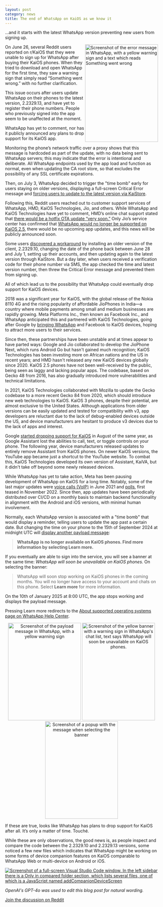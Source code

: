 ```yaml
---
layout: post
category: news
title: The end of WhatsApp on KaiOS as we know it
---
```

...and it starts with the latest WhatsApp version preventing new users from signing up.

<img class="leo" src="{{ site.baseurl }}/assets/images/blog/2024-07-04-11-35-05.png" align="right" width="240" height="320" style="width:240px" alt="Screenshot of the error message in WhatsApp, with a yellow warning sign and a text which reads Something went wrong">

On June 26, several Reddit users reported on r/KaiOS that they were unable to sign up for WhatsApp after buying their KaiOS phones. When they tried to download and open WhatsApp for the first time, they saw a warning sign that simply read “Something went wrong.” with no further clarification.

This issue occurs after users update WhatsApp on their phones to the latest version, 2.2329.13, and have yet to register their phone numbers. People who previously signed into the app seem to be unaffected at the moment.

WhatsApp has yet to comment, nor has it publicly announced any plans to drop support for its KaiOS app.

Monitoring the phone’s network traffic over a proxy shows that this message is hardcoded as part of the update, with no data being sent to WhatsApp servers; this may indicate that the error is intentional and deliberate. All WhatsApp endpoints used by the app load and function as normal, even when updating the CA root store, so that excludes the possibility of any SSL certificate expirations.

Then, on July 3, WhatsApp decided to trigger the "time bomb" early for users staying on older versions, displaying a full-screen Critical Error message and [forcing users to update to the latest version via KaiStore](https://www.reddit.com/r/KaiOS/comments/1du50sr/i_found_the_solution_guys_you_just_have_to_set/).

Following this, Reddit users reached out to customer support services of WhatsApp, HMD, KaiOS Technologies, Jio, and others. While WhatsApp and KaiOS Technologies have yet to comment, HMD’s online chat support stated that [there would be a hotfix OTA update “very soon.”](https://www.reddit.com/r/KaiOS/comments/1dp9ubt/comment/lanjcla/) Only Jio’s service center has confirmed that [WhatsApp would no longer be supported on KaiOS 2.5](https://www.reddit.com/r/KaiOS/comments/1dp9ubt/comment/lb9gej5/), there would be no upcoming app updates, and this news will be publicly announced soon.

Some users [discovered a workaround](https://www.reddit.com/r/KaiOS/comments/1dp9ubt/comment/lahl3bo/) by installing an older version of the client, 2.2329.10, changing the date of the phone back between June 28 and July 1, setting up their accounts, and then updating again to the latest version through KaiStore. But a day later, when users received a verification code for their phone number via SMS, the app checked the time and latest version number, then threw the Critical Error message and prevented them from signing up.

All of which lead us to the possibility that WhatsApp could eventually drop support for KaiOS devices.

2018 was a significant year for KaiOS, with the global release of the Nokia 8110 4G and the rising popularity of affordable JioPhones in India&#8212;a country where mobile payments among small and medium businesses are rapidly growing. Meta Platforms Inc., then known as Facebook Inc., and WhatsApp anticipated this and partnered with KaiOS Technologies, going after Google by [bringing WhatsApp](https://www.theverge.com/2019/7/22/20703872/whatsapp-kaios-nokia-8110-jio-phone-feature-phones) and Facebook to KaiOS devices, hoping to attract more users to their services.

Since then, these partnerships have been unstable and at times appear to have parted ways: Google and Jio collaborated to develop the JioPhone Next, which runs Android Go but hasn't gained much recognition; KaiOS Technologies has been investing more on African nations and the US in recent years; and HMD hasn't released any new KaiOS devices globally since 2020. KaiOS 2.5 phones have not been well-received by the public, being seen as laggy and lacking popular apps. The codebase, based on Gecko 48 from 2016, has also gradually introduced more vulnerabilities and technical limitations.

In 2021, KaiOS Technologies collaborated with Mozilla to update the Gecko codebase to a more recent Gecko 84 from 2020, which should introduce new web technologies to KaiOS. KaiOS 3 phones, despite their potential, are almost exclusive to the United States. Although applications from older versions can be easily updated and tested for compatibility with v3, app developers are reluctant due to the lack of debug-enabled devices outside the US, and device manufacturers are hesitant to produce v3 devices due to the lack of apps and interest.

Google [started dropping support for KaiOS](https://9to5google.com/2021/08/30/google-assistant-kaios-text/) in August of the same year, as Google Assistant lost the abilities to call, text, or toggle controls on your phone. The following year, device manufacturers released updates to entirely remove Assistant from KaiOS phones. On newer KaiOS versions, the YouTube app became just a shortcut to the YouTube website. To combat this, KaiOS Technologies developed its own version of Assistant, KaiVA, but it didn't take off beyond some newly released devices.

While WhatsApp has yet to take action, Meta has been pausing development of WhatsApp on KaiOS for a long time. Notably, some of the last major updates were [voice calls (VoIP)](https://www.androidauthority.com/whatsapp-calls-kaios-feature-phones-1233576/) in June 2021 and [polls](https://www.reddit.com/r/KaiOS/comments/zf5z76/testing_features_removed_as_the_latest_version_of/), first teased in November 2022. Since then, app updates have been periodically distributed over CI/CD on a monthly basis to maintain backend functionality in alignment with the Android and iOS versions, with minimal human involvement.

Normally, each WhatsApp version is associated with a "time bomb" that would display a reminder, telling users to update the app past a certain date. But changing the time on your phone to the 15th of September 2024 at midnight UTC will [display another payload message](https://www.reddit.com/r/KaiOS/comments/1dp9ubt/comment/lbfjak6/):

> **WhatsApp is no longer available on KaiOS phones. Find more information by selecting Learn more.**

If you eventually are able to sign into the service, you will see a banner at the same time: *WhatsApp will soon be unavailable on KaiOS phones.* On selecting the banner:

> WhatsApp will soon stop working on KaiOS phones in the coming months. You will no longer have access to your account and chats on this phone. Select **Learn more** for more information.

On the 10th of January 2025 at 8:00 UTC, the app stops working and displays the payload message.

Pressing Learn more redirects to the [About supported operating systems page on WhatsApp Help Center](https://faq.whatsapp.com/595164741332628).

<p style="text-align:center">
    <img src="{{ site.baseurl }}/assets/images/blog/2024-09-15-00-00-07.png" width="240" height="320" style="width:240px;display:inline-block" alt="Screenshot of the payload message in WhatsApp, with a yellow warning sign">
    <img src="{{ site.baseurl }}/assets/images/blog/2024-10-01-00-00-18.png" width="240" height="320" style="width:240px;display:inline-block" alt="Screenshot of the yellow banner with a warning sign in WhatsApp's chat list, text says WhatsApp will soon be unavailable on KaiOS phones.">
    <img src="{{ site.baseurl }}/assets/images/blog/2024-10-01-00-00-49.png" width="240" height="320" style="width:240px;display:inline-block" alt="Screenshot of a popup with the message when selecting the banner">
</p>

If these are true, looks like WhatsApp has plans to drop support for KaiOS after all. It’s only a matter of time. Touché.

While these are only observations, the good news is, as people inspect and compare the code between the 2.2329.10 and 2.2329.13 versions, some noticed a few new files which indicates that WhatsApp might be working on some forms of device companion features on KaiOS comparable to WhatsApp Web or multi-device on Android or iOS.

<a href="https://www.reddit.com/r/KaiOS/comments/1dp9ubt/comment/lbfk6oz/">
    <img src="{{ site.baseurl }}/assets/images/blog/compare-wa-version.png" alt="Screenshot of a full-screen Visual Studio Code window. In the left sidebar there is a Only in compared folder section, which lists several files, one of which is a JavaScript named addCompanionDeviceScreen">
</a>

*OpenAI's GPT-4o was used to edit this blog post for natural wording.*

[Join the discussion on Reddit](https://www.reddit.com/r/KaiOS/comments/1dp9ubt/whatsapp_stopped_working_nokia_6300_4g/)